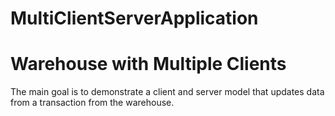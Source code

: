 # MultiClientServerApplication
# Warehouse with Multiple Clients
The main goal is to demonstrate a client and server model that updates data from a transaction from the warehouse.
